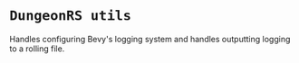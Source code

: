 # `DungeonRS utils`
Handles configuring Bevy's logging system and handles outputting
logging to a rolling file.
